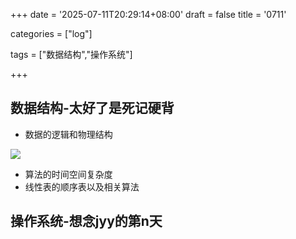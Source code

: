 +++
date = '2025-07-11T20:29:14+08:00'
draft = false
title = '0711'

categories = ["log"]

tags = ["数据结构","操作系统"]

+++

## 数据结构-太好了是死记硬背

* 数据的逻辑和物理结构

![](QQ20250711-202720.png)

* 算法的时间空间复杂度
* 线性表的顺序表以及相关算法

## 操作系统-想念jyy的第n天



